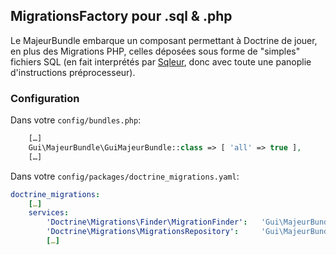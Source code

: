 ## MigrationsFactory pour .sql & .php

Le MajeurBundle embarque un composant permettant à Doctrine de jouer, en plus des Migrations PHP, celles déposées sous forme de "simples" fichiers SQL (en fait interprétés par [Sqleur](https://github.com/outtersg/sqleur/), donc avec toute une panoplie d'instructions préprocesseur).

### Configuration

Dans votre `config/bundles.php`:
```php
	[…]
	Gui\MajeurBundle\GuiMajeurBundle::class => [ 'all' => true ],
	[…]
```

Dans votre `config/packages/doctrine_migrations.yaml`:
```yaml
doctrine_migrations:
	[…]
	services:
		'Doctrine\Migrations\Finder\MigrationFinder':   'Gui\MajeurBundle\Migrations\GlobFinder'
		'Doctrine\Migrations\MigrationsRepository':     'Gui\MajeurBundle\Migrations\MigrationsRepository'
		[…]
```
